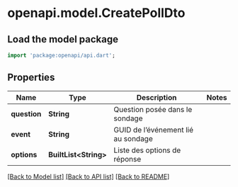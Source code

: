 # openapi.model.CreatePollDto

## Load the model package
```dart
import 'package:openapi/api.dart';
```

## Properties
Name | Type | Description | Notes
------------ | ------------- | ------------- | -------------
**question** | **String** | Question posée dans le sondage | 
**event** | **String** | GUID de l’événement lié au sondage | 
**options** | **BuiltList&lt;String&gt;** | Liste des options de réponse | 

[[Back to Model list]](../README.md#documentation-for-models) [[Back to API list]](../README.md#documentation-for-api-endpoints) [[Back to README]](../README.md)



